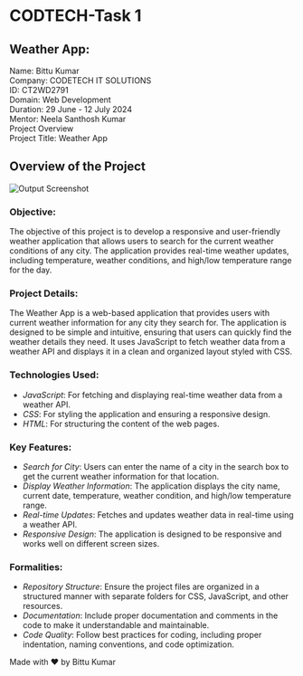 # CODTECH-Task 1

## Weather App:

Name: Bittu Kumar <br> 
Company: CODETECH IT SOLUTIONS <br> 
ID: CT2WD2791 <br> 
Domain: Web Development <br> 
Duration: 29 June - 12 July 2024 <br> 
Mentor: Neela Santhosh Kumar <br> 
Project Overview  <br>
Project Title: Weather App <br> 

## Overview of the Project
![Output Screenshot](https://github.com/nikhilazad1/CODTECH-Task2/assets/158045459/8cd92d4b-0c8e-4051-85e6-36bbd5dd5fe4)


### Objective:

The objective of this project is to develop a responsive and user-friendly weather application that allows users to search for the current weather conditions of any city. The application provides real-time weather updates, including temperature, weather conditions, and high/low temperature range for the day.

### Project Details:

The Weather App is a web-based application that provides users with current weather information for any city they search for. The application is designed to be simple and intuitive, ensuring that users can quickly find the weather details they need. It uses JavaScript to fetch weather data from a weather API and displays it in a clean and organized layout styled with CSS.

### Technologies Used:

- *JavaScript*: For fetching and displaying real-time weather data from a weather API.
- *CSS*: For styling the application and ensuring a responsive design.
- *HTML*: For structuring the content of the web pages.

### Key Features:

- *Search for City*: Users can enter the name of a city in the search box to get the current weather information for  that location.
- *Display Weather Information*: The application displays the city name, current date, temperature, weather    condition, and high/low temperature range.
- *Real-time Updates*: Fetches and updates weather data in real-time using a weather API.
- *Responsive Design*: The application is designed to be responsive and works well on different screen sizes.


### Formalities:

- *Repository Structure*: Ensure the project files are organized in a structured manner with separate folders for CSS, JavaScript, and other resources.
- *Documentation*: Include proper documentation and comments in the code to make it understandable and maintainable.
- *Code Quality*: Follow best practices for coding, including proper indentation, naming conventions, and code optimization.

Made with ❤ by Bittu Kumar
